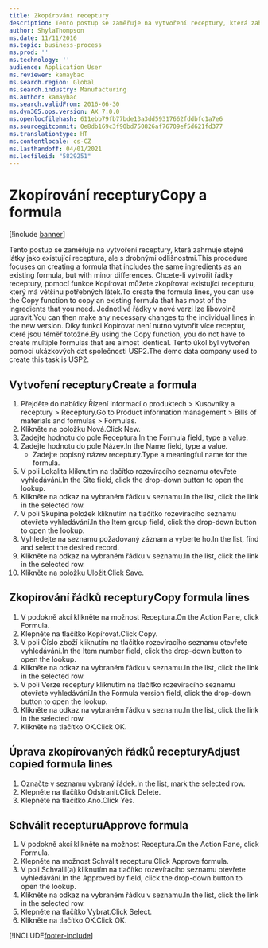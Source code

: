 ```yaml
---
title: Zkopírování receptury
description: Tento postup se zaměřuje na vytvoření receptury, která zahrnuje stejné látky jako existující receptura, ale s drobnými odlišnostmi.
author: ShylaThompson
ms.date: 11/11/2016
ms.topic: business-process
ms.prod: ''
ms.technology: ''
audience: Application User
ms.reviewer: kamaybac
ms.search.region: Global
ms.search.industry: Manufacturing
ms.author: kamaybac
ms.search.validFrom: 2016-06-30
ms.dyn365.ops.version: AX 7.0.0
ms.openlocfilehash: 611ebb79fb77bde13a3dd59317662fddbfc1a7e6
ms.sourcegitcommit: 0e8db169c3f90bd750826af76709ef5d621fd377
ms.translationtype: HT
ms.contentlocale: cs-CZ
ms.lasthandoff: 04/01/2021
ms.locfileid: "5829251"
---
```

# <a name="copy-a-formula"></a><span data-ttu-id="ac106-103">Zkopírování receptury</span><span class="sxs-lookup"><span data-stu-id="ac106-103">Copy a formula</span></span>

[!include [banner](../../includes/banner.md)]

<span data-ttu-id="ac106-104">Tento postup se zaměřuje na vytvoření receptury, která zahrnuje stejné látky jako existující receptura, ale s drobnými odlišnostmi.</span><span class="sxs-lookup"><span data-stu-id="ac106-104">This procedure focuses on creating a formula that includes the same ingredients as an existing formula, but with minor differences.</span></span> <span data-ttu-id="ac106-105">Chcete-li vytvořit řádky receptury, pomocí funkce Kopírovat můžete zkopírovat existující recepturu, který má většinu potřebných látek.</span><span class="sxs-lookup"><span data-stu-id="ac106-105">To create the formula lines, you can use the Copy function to copy an existing formula that has most of the ingredients that you need.</span></span> <span data-ttu-id="ac106-106">Jednotlivé řádky v nové verzi lze libovolně upravit.</span><span class="sxs-lookup"><span data-stu-id="ac106-106">You can then make any necessary changes to the individual lines in the new version.</span></span> <span data-ttu-id="ac106-107">Díky funkci Kopírovat není nutno vytvořit více receptur, které jsou téměř totožné.</span><span class="sxs-lookup"><span data-stu-id="ac106-107">By using the Copy function, you do not have to create multiple formulas that are almost identical.</span></span> <span data-ttu-id="ac106-108">Tento úkol byl vytvořen pomocí ukázkových dat společnosti USP2.</span><span class="sxs-lookup"><span data-stu-id="ac106-108">The demo data company used to create this task is USP2.</span></span>


## <a name="create-a-formula"></a><span data-ttu-id="ac106-109">Vytvoření receptury</span><span class="sxs-lookup"><span data-stu-id="ac106-109">Create a formula</span></span>
1. <span data-ttu-id="ac106-110">Přejděte do nabídky Řízení informací o produktech > Kusovníky a receptury > Receptury.</span><span class="sxs-lookup"><span data-stu-id="ac106-110">Go to Product information management > Bills of materials and formulas > Formulas.</span></span>
2. <span data-ttu-id="ac106-111">Klikněte na položku Nová.</span><span class="sxs-lookup"><span data-stu-id="ac106-111">Click New.</span></span>
3. <span data-ttu-id="ac106-112">Zadejte hodnotu do pole Receptura.</span><span class="sxs-lookup"><span data-stu-id="ac106-112">In the Formula field, type a value.</span></span>
4. <span data-ttu-id="ac106-113">Zadejte hodnotu do pole Název.</span><span class="sxs-lookup"><span data-stu-id="ac106-113">In the Name field, type a value.</span></span>
    * <span data-ttu-id="ac106-114">Zadejte popisný název receptury.</span><span class="sxs-lookup"><span data-stu-id="ac106-114">Type a meaningful name for the formula.</span></span>  
5. <span data-ttu-id="ac106-115">V poli Lokalita kliknutím na tlačítko rozevíracího seznamu otevřete vyhledávání.</span><span class="sxs-lookup"><span data-stu-id="ac106-115">In the Site field, click the drop-down button to open the lookup.</span></span>
6. <span data-ttu-id="ac106-116">Klikněte na odkaz na vybraném řádku v seznamu.</span><span class="sxs-lookup"><span data-stu-id="ac106-116">In the list, click the link in the selected row.</span></span>
7. <span data-ttu-id="ac106-117">V poli Skupina položek kliknutím na tlačítko rozevíracího seznamu otevřete vyhledávání.</span><span class="sxs-lookup"><span data-stu-id="ac106-117">In the Item group field, click the drop-down button to open the lookup.</span></span>
8. <span data-ttu-id="ac106-118">Vyhledejte na seznamu požadovaný záznam a vyberte ho.</span><span class="sxs-lookup"><span data-stu-id="ac106-118">In the list, find and select the desired record.</span></span>
9. <span data-ttu-id="ac106-119">Klikněte na odkaz na vybraném řádku v seznamu.</span><span class="sxs-lookup"><span data-stu-id="ac106-119">In the list, click the link in the selected row.</span></span>
10. <span data-ttu-id="ac106-120">Klikněte na položku Uložit.</span><span class="sxs-lookup"><span data-stu-id="ac106-120">Click Save.</span></span>

## <a name="copy-formula-lines"></a><span data-ttu-id="ac106-121">Zkopírování řádků receptury</span><span class="sxs-lookup"><span data-stu-id="ac106-121">Copy formula lines</span></span>
1. <span data-ttu-id="ac106-122">V podokně akcí klikněte na možnost Receptura.</span><span class="sxs-lookup"><span data-stu-id="ac106-122">On the Action Pane, click Formula.</span></span>
2. <span data-ttu-id="ac106-123">Klepněte na tlačítko Kopírovat.</span><span class="sxs-lookup"><span data-stu-id="ac106-123">Click Copy.</span></span>
3. <span data-ttu-id="ac106-124">V poli Číslo zboží kliknutím na tlačítko rozevíracího seznamu otevřete vyhledávání.</span><span class="sxs-lookup"><span data-stu-id="ac106-124">In the Item number field, click the drop-down button to open the lookup.</span></span>
4. <span data-ttu-id="ac106-125">Klikněte na odkaz na vybraném řádku v seznamu.</span><span class="sxs-lookup"><span data-stu-id="ac106-125">In the list, click the link in the selected row.</span></span>
5. <span data-ttu-id="ac106-126">V poli Verze receptury kliknutím na tlačítko rozevíracího seznamu otevřete vyhledávání.</span><span class="sxs-lookup"><span data-stu-id="ac106-126">In the Formula version field, click the drop-down button to open the lookup.</span></span>
6. <span data-ttu-id="ac106-127">Klikněte na odkaz na vybraném řádku v seznamu.</span><span class="sxs-lookup"><span data-stu-id="ac106-127">In the list, click the link in the selected row.</span></span>
7. <span data-ttu-id="ac106-128">Klikněte na tlačítko OK.</span><span class="sxs-lookup"><span data-stu-id="ac106-128">Click OK.</span></span>

## <a name="adjust-copied-formula-lines"></a><span data-ttu-id="ac106-129">Úprava zkopírovaných řádků receptury</span><span class="sxs-lookup"><span data-stu-id="ac106-129">Adjust copied formula lines</span></span>
1. <span data-ttu-id="ac106-130">Označte v seznamu vybraný řádek.</span><span class="sxs-lookup"><span data-stu-id="ac106-130">In the list, mark the selected row.</span></span>
2. <span data-ttu-id="ac106-131">Klepněte na tlačítko Odstranit.</span><span class="sxs-lookup"><span data-stu-id="ac106-131">Click Delete.</span></span>
3. <span data-ttu-id="ac106-132">Klepněte na tlačítko Ano.</span><span class="sxs-lookup"><span data-stu-id="ac106-132">Click Yes.</span></span>

## <a name="approve-formula"></a><span data-ttu-id="ac106-133">Schválit recepturu</span><span class="sxs-lookup"><span data-stu-id="ac106-133">Approve formula</span></span>
1. <span data-ttu-id="ac106-134">V podokně akcí klikněte na možnost Receptura.</span><span class="sxs-lookup"><span data-stu-id="ac106-134">On the Action Pane, click Formula.</span></span>
2. <span data-ttu-id="ac106-135">Klepněte na možnost Schválit recepturu.</span><span class="sxs-lookup"><span data-stu-id="ac106-135">Click Approve formula.</span></span>
3. <span data-ttu-id="ac106-136">V poli Schválil(a) kliknutím na tlačítko rozevíracího seznamu otevřete vyhledávání.</span><span class="sxs-lookup"><span data-stu-id="ac106-136">In the Approved by field, click the drop-down button to open the lookup.</span></span>
4. <span data-ttu-id="ac106-137">Klikněte na odkaz na vybraném řádku v seznamu.</span><span class="sxs-lookup"><span data-stu-id="ac106-137">In the list, click the link in the selected row.</span></span>
5. <span data-ttu-id="ac106-138">Klepněte na tlačítko Vybrat.</span><span class="sxs-lookup"><span data-stu-id="ac106-138">Click Select.</span></span>
6. <span data-ttu-id="ac106-139">Klikněte na tlačítko OK.</span><span class="sxs-lookup"><span data-stu-id="ac106-139">Click OK.</span></span>



[!INCLUDE[footer-include](../../../includes/footer-banner.md)]